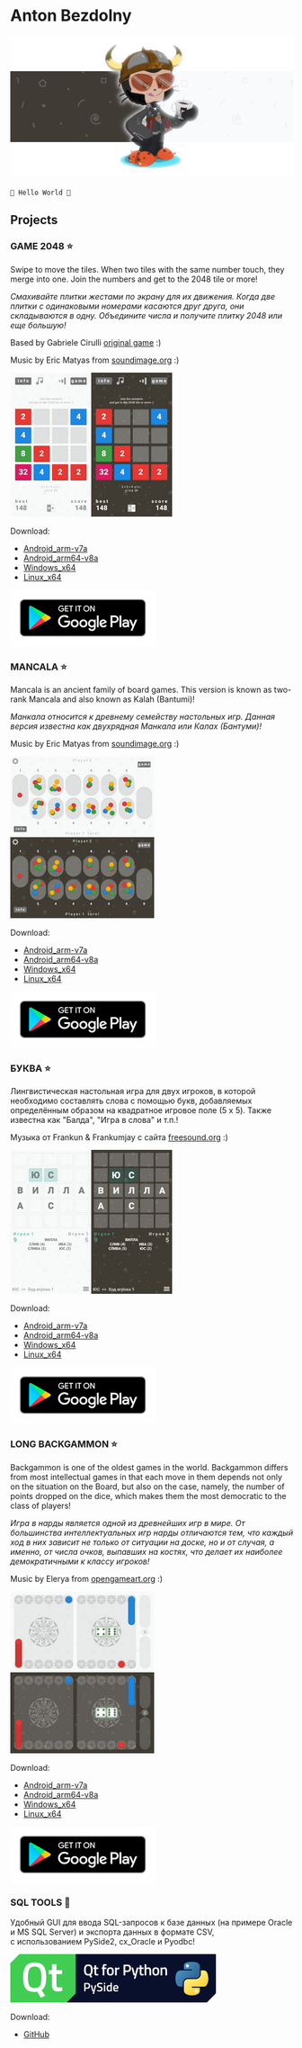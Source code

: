# Anton Bezdolny

![banner](github_banner.png)

`🤘 Hello World 🤘`

## Projects

### GAME 2048 ⭐

Swipe to move the tiles. When two tiles with the same number touch, they merge into one. Join the numbers and get to the 2048 tile or more!

*Смахивайте плитки жестами по экрану для их движения. Когда две плитки с одинаковыми номерами касаются друг друга, они складываются в одну. Объедините числа и получите плитку 2048 или еще большую!*

Based by Gabriele Cirulli [original game](https://play2048.co) :)

Music by Eric Matyas from [soundimage.org](https://soundimage.org) :)

![Game2048](scr_2048.png)

Download:
* [Android_arm-v7a](https://github.com/codeisrock/codeisrock.github.io/releases/download/Game2048-v1.3/Game2048_arm7.apk)
* [Android_arm64-v8a](https://github.com/codeisrock/codeisrock.github.io/releases/download/Game2048-v1.3/Game2048_arm64-v8a.apk)
* [Windows_x64](https://github.com/codeisrock/codeisrock.github.io/releases/download/Game2048-v1.3/Game2048_win_x64.7z)
* [Linux_x64](https://github.com/codeisrock/codeisrock.github.io/releases/download/Game2048-v1.3/Game_2048-x86_64.AppImage)

[![GooglePlay](google-play-badge.png)](https://play.google.com/store/apps/details?id=anton.bezdolny.qml.game2048)

### MANCALA ⭐

Mancala is an ancient family of board games. This version is known as two-rank Mancala and also known as Kalah (Bantumi)!

*Манкала относится к древнему семейству настольных игр. Данная версия известна как двухрядная Манкала или Калах (Бантуми)!*

Music by Eric Matyas from [soundimage.org](https://soundimage.org) :)

![Mancala](scr_mancala.png)

Download:
* [Android_arm-v7a](https://github.com/codeisrock/codeisrock.github.io/releases/download/Mancala-v1.3/Mancala_arm7.apk)
* [Android_arm64-v8a](https://github.com/codeisrock/codeisrock.github.io/releases/download/Mancala-v1.3/Mancala_arm64-v8a.apk)
* [Windows_x64](https://github.com/codeisrock/codeisrock.github.io/releases/download/Mancala-v1.3/Mancala_win_x64.7z)
* [Linux_x64](https://github.com/codeisrock/codeisrock.github.io/releases/download/Mancala-v1.3/Mancala-x86_64.AppImage)

[![GooglePlay](google-play-badge.png)](https://play.google.com/store/apps/details?id=anton.bezdolny.qml.mancala)

### БУКВА ⭐

Лингвистическая настольная игра для двух игроков, в которой необходимо составлять слова с помощью букв, добавляемых определённым образом на квадратное игровое поле (5 x 5). Также известна как "Балда", "Игра в слова" и т.п.!

Музыка от Frankun & Frankumjay с сайта [freesound.org](https://freesound.org) :)

![БУКВА](scr_bukva.png)

Download:
* [Android_arm-v7a](https://github.com/codeisrock/codeisrock.github.io/releases/download/Bukva-v1.3/Bukva_arm7.apk)
* [Android_arm64-v8a](https://github.com/codeisrock/codeisrock.github.io/releases/download/Bukva-v1.3/Bukva_arm64-v8a.apk)
* [Windows_x64](https://github.com/codeisrock/codeisrock.github.io/releases/download/Bukva-v1.3/Bukva_win_x64.7z)
* [Linux_x64](https://github.com/codeisrock/codeisrock.github.io/releases/download/Bukva-v1.3/Bukva-x86_64.AppImage)

[![GooglePlay](google-play-badge.png)](https://play.google.com/store/apps/details?id=anton.bezdolny.qml.bukva)

### LONG BACKGAMMON ⭐

Backgammon is one of the oldest games in the world. Backgammon differs from most intellectual games in that each move in them depends not only on the situation on the Board, but also on the case, namely, the number of points dropped on the dice, which makes them the most democratic to the class of players!

*Игра в нарды является одной из древнейших игр в мире. От большинства интеллектуальных игр нарды отличаются тем, что каждый ход в них зависит не только от ситуации на доске, но и от случая, а именно, от числа очков, выпавших на костях, что делает их наиболее демократичными к классу игроков!*

Music by Elerya from [opengameart.org](https://opengameart.org/) :)

![Backgammon](scr_backgammon.png)

Download:
* [Android_arm-v7a](https://github.com/codeisrock/codeisrock.github.io/releases/download/Backgammon-v1.3/Backgammon_arm7.apk)
* [Android_arm64-v8a](https://github.com/codeisrock/codeisrock.github.io/releases/download/Backgammon-v1.3/Backgammon_arm64-v8a.apk)
* [Windows_x64](https://github.com/codeisrock/codeisrock.github.io/releases/download/Backgammon-v1.3/Backgammon_win_x64.7z)
* [Linux_x64](https://github.com/codeisrock/codeisrock.github.io/releases/download/Backgammon-v1.3/Long_Backgammon-x86_64.AppImage)

[![GooglePlay](google-play-badge.png)](https://play.google.com/store/apps/details?id=anton.bezdolny.qml.backgammon)

### SQL TOOLS 🚀

Удобный GUI для ввода SQL-запросов к базе данных (на примере Oracle и MS SQL Server) и экспорта данных в формате CSV,  
с использованием PySide2, cx_Oracle и Pyodbc!

![SQL TOOLS](pyside-logo.png)

Download:
* [GitHub](https://github.com/codeisrock/sql_tools)

